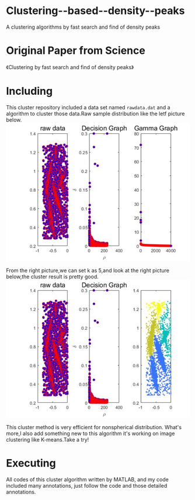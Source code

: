 # Clustering--based--density--peaks
A clustering algorithms  by fast search and find of density peaks

# Original Paper from Science
《Clustering by fast search and find of density peaks》

# Including
This cluster repository included a data set named `rawdata.dat` and a algorithm to cluster those data.Raw sample distribution like the letf picture below.
![image](https://github.com/FelixHuangX/Clustering--based--density--peaks/blob/master/rawdata.jpg)

From the right picture,we can set k as 5,and look at the right picture below,the cluster result is pretty good.
![iamge](https://github.com/FelixHuangX/Clustering--based--density--peaks/blob/master/cluster.jpg)

This cluster method is very efficient for nonspherical distribution.
What's more,I also add something new to this algorithm it's working on image clustering like K-means.Take a try!

# Executing
All codes of this cluster algorithm written by MATLAB, and my code included many annotations, just follow the code and those detailed annotations.  
